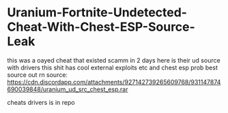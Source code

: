 # Uranium-Fortnite-Undetected-Cheat-With-Chest-ESP-Source-Leak
this was a oayed cheat that existed scamm in 2 days here is their ud source with drivers this shit has cool external exploits etc and chest esp prob best source out rn source:
https://cdn.discordapp.com/attachments/927142739265609768/931147874690039848/uranium_ud_src_chest_esp.rar

cheats drivers is in repo
